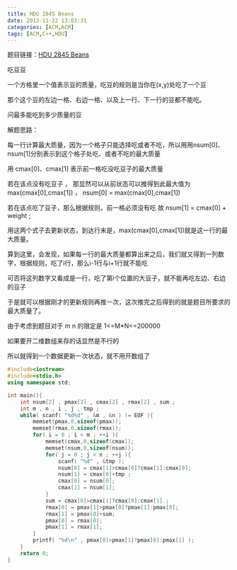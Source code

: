 ```yaml
---
title: HDU 2845 Beans
date: 2013-11-22 13:03:31
categories: [ACM,ACM]
tags: [ACM,C++,HDU]
---
```


题目链接：[HDU 2845 Beans](http://acm.hdu.edu.cn/showproblem.php?pid=2845)

吃豆豆  

一个方格里一个值表示豆的质量，吃豆的规则是当你在(x,y)处吃了一个豆  

那个这个豆的左边一格、右边一格、以及上一行、下一行的豆都不能吃。  

问最多能吃到多少质量的豆  


解题思路：  
<!-- more -->

每一行计算最大质量，因为一个格子只能选择吃或者不吃，所以用用nsum[0]、nsum[1]分别表示到这个格子处吃、或者不吃的最大质量  

用 cmax[0]、cmax[1] 表示前一格吃没吃豆子的最大质量  

若在该点没有吃豆子 ， 那显然可以从前状态可以推得到此最大值为 max(cmax[0],cmax[1]) ， nsum[0] = max(cmax[0],cmax[1])  

若在该点吃了豆子，那么根据规则，前一格必须没有吃  故 nsum[1] = cmax[0] + weight ;  

用这两个式子去更新状态，到达行末是，max(cmax[0],cmax[1])就是这一行的最大质量。  

算到这里，会发现，如果每一行的最大质量都算出来之后，我们就又得到一列数字，根据规则，吃了i行，那么i-1行与i+1行就不能吃  

可否将这列数字又看成是一行，吃了第i个位置的大豆子，就不能再吃左边、右边的豆子  

于是就可以根据刚才的更新规则再推一次，这次推完之后得到的就是题目所要求的最大质量了。  


由于考虑到题目对于  m  n   的限定是  1<=M*N<=200000  

如果要开二维数组来存的话显然是不行的  

所以就得到一个数据更新一次状态，就不用开数组了  

```C++
#include<iostream>
#include<stdio.h>
using namespace std;

int main(){
	int nsum[2] , pmax[2] , cmax[2] , rmax[2] , sum ;
	int m , n , i , j , tmp ;
	while( scanf( "%d%d" , &m , &n ) != EOF ){
		memset(pmax,0,sizeof(pmax));
		memset(rmax,0,sizeof(rmax));
		for( i = 0 ; i < m ; ++i ){
			memset(cmax,0,sizeof(cmax));
			memset(nsum,0,sizeof(nsum));
			for( j = 0 ; j < n ; ++j ){
				scanf( "%d" , &tmp );
				nsum[0] = cmax[1]>cmax[0]?cmax[1]:cmax[0];
				nsum[1] = cmax[0]+tmp ;
				cmax[0] = nsum[0];
				cmax[1] = nsum[1];
			}
			sum = cmax[0]>cmax[1]?cmax[0]:cmax[1] ;		
			rmax[0] = pmax[1]>pmax[0]?pmax[1]:pmax[0];
			rmax[1] = pmax[0]+sum;
			pmax[0] = rmax[0];
			pmax[1] = rmax[1];
		}
		printf( "%d\n" , pmax[0]>pmax[1]?pmax[0]:pmax[1] );
	}
	return 0;
}
```

